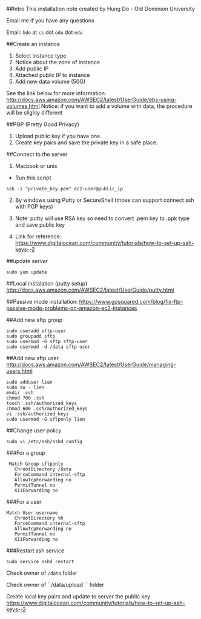 ##Intro
This installation note created by Hung Do - Old Dominion University

Email me if you have any questions

Email: ```hdo``` at ```cs``` dot ```odu``` dot ```edu```


##Create an instance
1. Select instance type
2. Notice about the zone of instance
3. Add public IP
4. Attached public IP to instance
5. Add new data volume (50G)

See the link below for more information:
http://docs.aws.amazon.com/AWSEC2/latest/UserGuide/ebs-using-volumes.html
Notice: if you want to add a volume with data, the procedure will be slighly different

##PGP (Pretty Good Privacy)
1. Upload public key if you have one.
2. Create key pairs and save the private key in a safe place.

##Connect to the server 
1. Macbook or unix

- Run this script

```
ssh -i "private_key.pem" ec2-user@public_ip
```

2. By windows using Putty or SecureShell (those can support connect ssh with PGP keys) 

3. Note: putty will use RSA key so need to convert .pem key to .ppk type and save public key

4. Link for reference:
https://www.digitalocean.com/community/tutorials/how-to-set-up-ssh-keys--2

##update server
```
sudo yum update
```
##Local instalation (putty setup)
http://docs.aws.amazon.com/AWSEC2/latest/UserGuide/putty.html

##Passive mode installation:
https://www.gosquared.com/blog/fix-ftp-passive-mode-problems-on-amazon-ec2-instances

##Add new sftp group
```
sudo useradd sftp-user
sudo groupadd sftp
sudo usermod -G sftp sftp-user
sudo usermod -d /data sftp-user
```

##Add new sftp user
http://docs.aws.amazon.com/AWSEC2/latest/UserGuide/managing-users.html
```
sudo adduser lien
sudo su - lien
mkdir .ssh
chmod 700 .ssh
touch .ssh/authorized_keys
chmod 600 .ssh/authorized_keys
vi .ssh/authorized_keys 
sudo usermod -G sftponly lien
```
##Change user policy
```
sudo vi /etc/ssh/sshd_config
```
###For a group
```
 Match Group sftponly
   ChrootDirectory /data
   ForceCommand internal-sftp
   AllowTcpForwarding no
   PermitTunnel no
   X11Forwarding no
```
###For a user
```
Match User username
   ChrootDirectory %h
   ForceCommand internal-sftp
   AllowTcpForwarding no
   PermitTunnel no
   X11Forwarding no
```

###Restart ssh service
```
sudo service sshd restart
```

Check owner of ```/data``` folder

Check owner of ``/data/upload``` folder

Create local key pairs and update to server the public key
https://www.digitalocean.com/community/tutorials/how-to-set-up-ssh-keys--2

